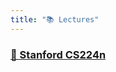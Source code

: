 ```yaml
---
title: "📚 Lectures"
---
```


### [🌲 Stanford CS224n](notes/lectures/stanford%20CS224n/CS224n%20main.md)